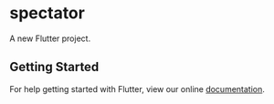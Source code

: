 # spectator

A new Flutter project.

## Getting Started

For help getting started with Flutter, view our online
[documentation](https://flutter.io/).
